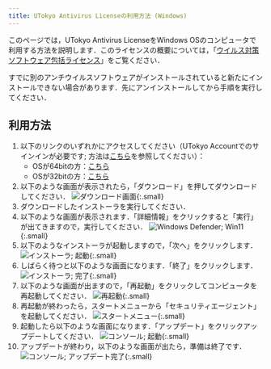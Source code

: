 ```yaml
---
title: UTokyo Antivirus Licenseの利用方法 (Windows)
---
```


このページでは，UTokyo Antivirus LicenseをWindows OSのコンピュータで利用する方法を説明します．このライセンスの概要については，「[ウイルス対策ソフトウェア包括ライセンス](..)」をご覧ください．

すでに別のアンチウイルスソフトウェアがインストールされていると新たにインストールできない場合があります．先にアンインストールしてから手順を実行してください．

## 利用方法

1. 以下のリンクのいずれかにアクセスしてください（UTokyo Accountでのサインインが必要です; 方法は[こちら](/microsoft)を参照してください）：
    * OSが64bitの方：[こちら](https://univtokyo.sharepoint.com/:u:/s/antivirus/EZGMnsqLZgFGr5_6nzxbv9MBoFN4X4A4-Q5MBEKMqHOZBg)
    * OSが32bitの方：[こちら](https://univtokyo.sharepoint.com/:u:/s/antivirus/EfPjx719Te5BjSbDxxx4OgwB4oZXtrD13r3gT-s0sqCpoA)
1. 以下のような画面が表示されたら，「ダウンロード」を押してダウンロードしてください． ![ダウンロード画面](1_download.png){:.small}
1. ダウンロードしたインストーラを実行してください．
1. 以下のような画面が表示されます．「詳細情報」をクリックすると「実行」が出てきますので，実行してください．
![Windows Defender; Win11](2_defender.png){:.small}
1. 以下のようなインストーラが起動しますので，「次へ」をクリックします．
![インストーラ; 起動](3_installer_start.png){:.small}
1. しばらく待つと以下のような画面になります．「終了」をクリックします．
![インストーラ; 完了](4_installer_end.png){:.small}
1. 以下のような画面が出ますので，「再起動」をクリックしてコンピュータを再起動してください．
![再起動](5_restart.png){:.small}
1. 再起動が終わったら，スタートメニューから「セキュリティエージェント」を起動してください．
![スタートメニュー](6_start_menu.png){:.small}
1. 起動したら以下のような画面になります．「アップデート」をクリックアップデートしてください．
![コンソール; 起動](7_console_start.png){:.small}
1. アップデートが終わり，以下のような画面が出たら，準備は終了です．
![コンソール; アップデート完了](8_console_end.png){:.small}
